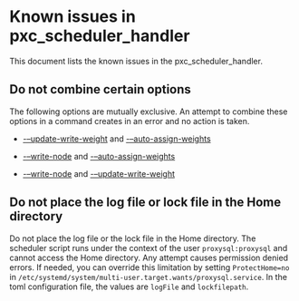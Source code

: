 # Known issues in pxc_scheduler_handler

This document lists the known issues in the pxc_scheduler_handler.

## Do not combine certain options

The following options are mutually exclusive. An attempt to combine these options in a command creates in an error and no action is taken.

* [-–update-write-weight](psh-detailed-options.md#update-write-weight) and [-–auto-assign-weights](psh-detailed-options.md#auto-assign-weights)

* [-–write-node](psh-detailed-options.md#write-node) and [-–auto-assign-weights](psh-detailed-options.md#auto-assign-weights)

* [-–write-node](psh-detailed-options.md#write-node) and [-–update-write-weight](psh-detailed-options.md#update-write-weight)

## Do not place the log file or lock file in the Home directory

Do not place the log file or the lock file in the Home directory. The scheduler script runs under the context of the user `proxysql:proxysql` and cannot access the Home directory. Any attempt causes permission denied errors. If needed, you can override this limitation by setting  `ProtectHome=no` in `/etc/systemd/system/multi-user.target.wants/proxysql.service`. In the toml configuration file, the values are `logFile` and `lockfilepath`.

